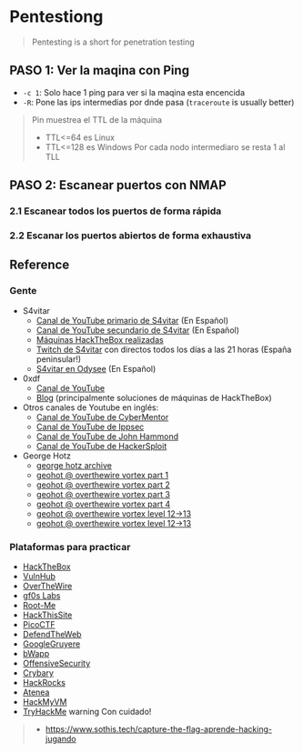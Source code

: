 # Pentestiong

> Pentesting is a short for penetration testing


## PASO 1: Ver la maqina con Ping

- `-c 1`: Solo hace 1 ping para ver si la maqina esta encencida
- `-R`: Pone las ips intermedias por dnde pasa (`traceroute` is usually better)

> Pin muestrea el TTL de la máquina
> - TTL<=64 es Linux
> - TTL<=128 es Windows
> Por cada nodo intermediaro se resta 1 al TLL



## PASO 2: Escanear puertos con NMAP


### 2.1 Escanear todos los puertos de forma rápida


### 2.2 Escanar los puertos abiertos de forma exhaustiva




## Reference

### Gente

- S4vitar
	- [Canal de YouTube primario de S4vitar](https://youtube.com/s4vitar) (En Español)
	- [Canal de YouTube secundario de S4vitar](https://www.youtube.com/c/S4viOnLive) (En Español)
	- [Máquinas HackTheBox realizadas](https://htbmachines.github.io)
	- [Twitch de S4vitar](https://twitch.tv/s4vitaar) con directos todos los días a las 21 horas (España peninsular!)
	- [S4vitar en Odysee](https://odysee.com/@s4vitar:f) (En Español)
- 0xdf
	- [Canal de YouTube](https://www.youtube.com/channel/UChO9OAH57Flz35RRX__E25A)
	- [Blog](https://0xdf.gitlab.io) (principalmente soluciones de máquinas de HackTheBox)
- Otros canales de Youtube en inglés:
	- [Canal de YouTube de CyberMentor](https://www.youtube.com/channel/UC0ArlFuFYMpEewyRBzdLHiw)
	- [Canal de YouTube de Ippsec](https://youtube.com/ippsec) 
	- [Canal de YouTube de John Hammond](https://www.youtube.com/user/RootOfTheNull)
	- [Canal de YouTube de HackerSploit](https://www.youtube.com/c/HackerSploit)
- George Hotz
	- [george hotz archive](https://www.youtube.com/c/georgehotzarchive)
	- [geohot @ overthewire vortex part 1](https://youtu.be/aZJM-iIpbqc)
	- [geohot @ overthewire vortex part 2](https://youtu.be/Zi-CCXh-0ck)
	- [geohot @ overthewire vortex part 3](https://youtu.be/Xf5q6wCyD_A)
	- [geohot @ overthewire vortex part 4](https://youtu.be/TwMZvAxa1v8)
	- [geohot @ overthewire vortex level 12->13](https://youtu.be/29ZVkwWzAdE)
	- [geohot @ overthewire vortex level 12->13](https://youtu.be/td1KEUhlSuk)

### Plataformas para practicar
- [HackTheBox](https://hackthebox.eu)
- [VulnHub](https://vulnhub.com)
- [OverTheWire](https://overthewire.org)
- [gf0s Labs](http://labs.gf0s.com)
- [Root-Me](https://root-me.org)
- [HackThisSite](https://hackthissite.org)
- [PicoCTF](https://picoctf.com)
- [DefendTheWeb](https://defendtheweb.net)
- [GoogleGruyere](https://google-gruyere.appspot.com)
- [bWapp](http://www.itsecgames.com)
- [OffensiveSecurity](https://www.offensive-security.com)
- [Crybary](https://www.cybrary.it)
- [HackRocks](https://hackrocks.com)
- [Atenea](https://atenea.ccn-cert.cni.es)
- [HackMyVM](https://hackmyvm.eu)
- [TryHackMe](https://tryhackme.com) warning  Con cuidado!

> - https://www.sothis.tech/capture-the-flag-aprende-hacking-jugando
